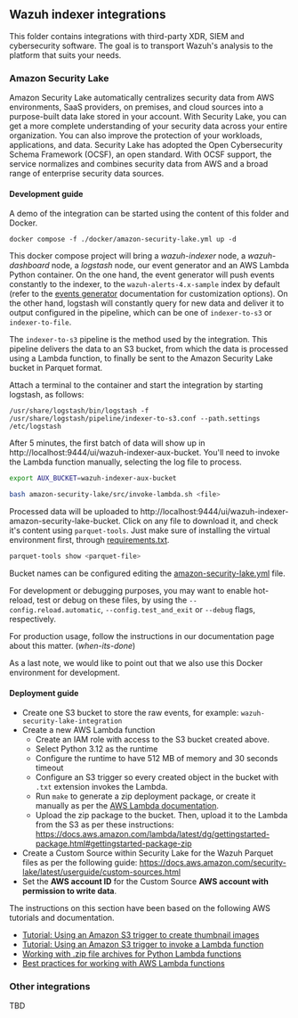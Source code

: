 ## Wazuh indexer integrations

This folder contains integrations with third-party XDR, SIEM and cybersecurity software.
The goal is to transport Wazuh's analysis to the platform that suits your needs.

### Amazon Security Lake

Amazon Security Lake automatically centralizes security data from AWS environments, SaaS providers,
on premises, and cloud sources into a purpose-built data lake stored in your account. With Security Lake,
you can get a more complete understanding of your security data across your entire organization. You can
also improve the protection of your workloads, applications, and data. Security Lake has adopted the
Open Cybersecurity Schema Framework (OCSF), an open standard. With OCSF support, the service normalizes
and combines security data from AWS and a broad range of enterprise security data sources.

#### Development guide

A demo of the integration can be started using the content of this folder and Docker.

```console
docker compose -f ./docker/amazon-security-lake.yml up -d
```

This docker compose project will bring a _wazuh-indexer_ node, a _wazuh-dashboard_ node,
a _logstash_ node, our event generator and an AWS Lambda Python container. On the one hand, the event generator will push events
constantly to the indexer, to the `wazuh-alerts-4.x-sample` index by default (refer to the [events
generator](./tools/events-generator/README.md) documentation for customization options).
On the other hand, logstash will constantly query for new data and deliver it to output configured in the
pipeline, which can be one of `indexer-to-s3` or `indexer-to-file`.

The `indexer-to-s3` pipeline is the method used by the integration. This pipeline delivers
the data to an S3 bucket, from which the data is processed using a Lambda function, to finally
be sent to the Amazon Security Lake bucket in Parquet format.

<!-- TODO continue with S3 credentials setup -->

Attach a terminal to the container and start the integration by starting logstash, as follows:

```console
/usr/share/logstash/bin/logstash -f /usr/share/logstash/pipeline/indexer-to-s3.conf --path.settings /etc/logstash
```

After 5 minutes, the first batch of data will show up in http://localhost:9444/ui/wazuh-indexer-aux-bucket.
You'll need to invoke the Lambda function manually, selecting the log file to process.

```bash
export AUX_BUCKET=wazuh-indexer-aux-bucket

bash amazon-security-lake/src/invoke-lambda.sh <file>
```

Processed data will be uploaded to http://localhost:9444/ui/wazuh-indexer-amazon-security-lake-bucket. Click on any file to download it,
and check it's content using `parquet-tools`. Just make sure of installing the virtual environment first, through [requirements.txt](./amazon-security-lake/).

```bash
parquet-tools show <parquet-file>
```

Bucket names can be configured editing the [amazon-security-lake.yml](./docker/amazon-security-lake.yml) file.

For development or debugging purposes, you may want to enable hot-reload, test or debug on these files,
by using the `--config.reload.automatic`, `--config.test_and_exit` or `--debug` flags, respectively.

For production usage, follow the instructions in our documentation page about this matter.
(_when-its-done_)

As a last note, we would like to point out that we also use this Docker environment for development.

#### Deployment guide

- Create one S3 bucket to store the raw events, for example: `wazuh-security-lake-integration`
- Create a new AWS Lambda function
  - Create an IAM role with access to the S3 bucket created above.
  - Select Python 3.12 as the runtime
  - Configure the runtime to have 512 MB of memory and 30 seconds timeout
  - Configure an S3 trigger so every created object in the bucket with `.txt` extension invokes the Lambda.
  - Run `make` to generate a zip deployment package, or create it manually as per the [AWS Lambda documentation](https://docs.aws.amazon.com/lambda/latest/dg/python-package.html#python-package-create-dependencies).
  - Upload the zip package to the bucket. Then, upload it to the Lambda from the S3 as per these instructions: https://docs.aws.amazon.com/lambda/latest/dg/gettingstarted-package.html#gettingstarted-package-zip
- Create a Custom Source within Security Lake for the Wazuh Parquet files as per the following guide: https://docs.aws.amazon.com/security-lake/latest/userguide/custom-sources.html
- Set the **AWS account ID** for the Custom Source **AWS account with permission to write data**.

<!-- TODO Configure AWS Lambda Environment Variables /-->
<!-- TODO Install and configure Logstash /-->

The instructions on this section have been based on the following AWS tutorials and documentation.

- [Tutorial: Using an Amazon S3 trigger to create thumbnail images](https://docs.aws.amazon.com/lambda/latest/dg/with-s3-tutorial.html)
- [Tutorial: Using an Amazon S3 trigger to invoke a Lambda function](https://docs.aws.amazon.com/lambda/latest/dg/with-s3-example.html)
- [Working with .zip file archives for Python Lambda functions](https://docs.aws.amazon.com/lambda/latest/dg/python-package.html)
- [Best practices for working with AWS Lambda functions](https://docs.aws.amazon.com/lambda/latest/dg/best-practices.html)

### Other integrations

TBD
